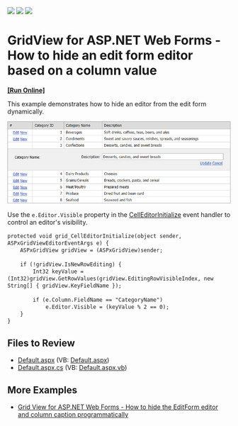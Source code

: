 <!-- default badges list -->
![](https://img.shields.io/endpoint?url=https://codecentral.devexpress.com/api/v1/VersionRange/128540504/15.1.3%2B)
[![](https://img.shields.io/badge/Open_in_DevExpress_Support_Center-FF7200?style=flat-square&logo=DevExpress&logoColor=white)](https://supportcenter.devexpress.com/ticket/details/E256)
[![](https://img.shields.io/badge/📖_How_to_use_DevExpress_Examples-e9f6fc?style=flat-square)](https://docs.devexpress.com/GeneralInformation/403183)
<!-- default badges end -->

# GridView for ASP.NET Web Forms - How to hide an edit form editor based on a column value
<!-- run online -->
**[[Run Online]](https://codecentral.devexpress.com/e256/)**
<!-- run online end -->

This example demonstrates how to hide an editor from the edit form dynamically.

![](grid-with-hidden-editor.png)

Use the `e.Editor.Visible` property in the [CellEditorInitialize](https://docs.devexpress.com/AspNet/DevExpress.Web.ASPxGridView.CellEditorInitialize) event handler to control an editor's visibility.

```
protected void grid_CellEditorInitialize(object sender, ASPxGridViewEditorEventArgs e) {
    ASPxGridView gridView = (ASPxGridView)sender;

    if (!gridView.IsNewRowEditing) {
        Int32 keyValue = (Int32)gridView.GetRowValues(gridView.EditingRowVisibleIndex, new String[] { gridView.KeyFieldName });

        if (e.Column.FieldName == "CategoryName")
            e.Editor.Visible = (keyValue % 2 == 0);
    }
}
```

## Files to Review

* [Default.aspx](./CS/WebSite/Default.aspx) (VB: [Default.aspx](./VB/WebSite/Default.aspx))
* [Default.aspx.cs](./CS/WebSite/Default.aspx.cs) (VB: [Default.aspx.vb](./VB/WebSite/Default.aspx.vb))

## More Examples
* [Grid View for ASP.NET Web Forms - How to hide the EditForm editor and column caption programmatically](https://github.com/DevExpress-Examples/asp-net-web-forms-grid-hide-edit-form-editor-programmatically)
